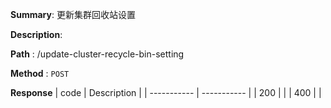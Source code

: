 **Summary**: 更新集群回收站设置

**Description**:

**Path** : /update-cluster-recycle-bin-setting

**Method** : `POST`

**Response**
| code      | Description |
| ----------- | ----------- |
|  200   |       |
|  400   |       |

